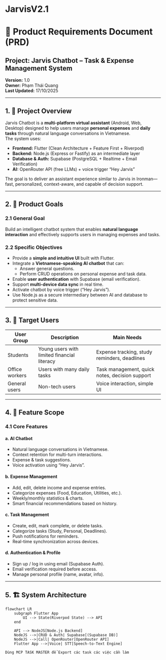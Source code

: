 # JarvisV2.1
# 🧠 Product Requirements Document (PRD)  
## Project: **Jarvis Chatbot – Task & Expense Management System**  
**Version:** 1.0  
**Owner:** Phạm Thái Quang  
**Last Updated:** 17/10/2025

---

## 1. 📝 Project Overview

Jarvis Chatbot is a **multi-platform virtual assistant** (Android, Web, Desktop) designed to help users manage **personal expenses** and **daily tasks** through natural language conversations in Vietnamese.  
The system uses:

- **Frontend:** Flutter (Clean Architecture + Feature First + Riverpod)  
- **Backend:** Node.js (Express or Fastify) as an intermediate layer  
- **Database & Auth:** Supabase (PostgreSQL + Realtime + Email Verification)  
- **AI:** OpenRouter API (free LLMs) + voice trigger “Hey Jarvis”  

The goal is to deliver an assistant experience similar to Jarvis in Ironman—fast, personalized, context-aware, and capable of decision support.

---

## 2. 🎯 Product Goals

### 2.1 General Goal
Build an intelligent chatbot system that enables **natural language interaction** and effectively supports users in managing expenses and tasks.

### 2.2 Specific Objectives
- Provide a **simple and intuitive UI** built with Flutter.  
- Integrate a **Vietnamese-speaking AI chatbot** that can:
  - Answer general questions.
  - Perform CRUD operations on personal expense and task data.  
- Enable **user authentication** with Supabase (email verification).  
- Support **multi-device data sync** in real time.  
- Activate chatbot by voice trigger (“Hey Jarvis”).  
- Use Node.js as a secure intermediary between AI and database to protect sensitive data.

---

## 3. 👤 Target Users

| User Group | Description | Main Needs |
|------------|-------------|------------|
| Students | Young users with limited financial literacy | Expense tracking, study reminders, deadlines |
| Office workers | Users with many daily tasks | Task management, quick notes, decision support |
| General users | Non-tech users | Voice interaction, simple UI |

---

## 4. 🧩 Feature Scope

### 4.1 Core Features

#### a. **AI Chatbot**
- Natural language conversations in Vietnamese.  
- Context retention for multi-turn interactions.  
- Expense & task suggestions.  
- Voice activation using “Hey Jarvis”.

#### b. **Expense Management**
- Add, edit, delete income and expense entries.  
- Categorize expenses (Food, Education, Utilities, etc.).  
- Weekly/monthly statistics & charts.  
- Smart financial recommendations based on history.

#### c. **Task Management**
- Create, edit, mark complete, or delete tasks.  
- Categorize tasks (Study, Personal, Deadlines).  
- Push notifications for reminders.  
- Real-time synchronization across devices.

#### d. **Authentication & Profile**
- Sign up / log in using email (Supabase Auth).  
- Email verification required before access.  
- Manage personal profile (name, avatar, info).

---

## 5. 🏗️ System Architecture

```mermaid
flowchart LR
    subgraph Flutter App
        UI --> State(Riverpod State) --> API
    end

    API --> NodeJS[Node.js Backend]
    NodeJS -->|CRUD & Auth| Supabase[(Supabase DB)]
    NodeJS -->|Call| OpenRouter[OpenRouter API]
    Flutter App -->|Voice| STT[Speech-to-Text Engine]

Dùng MCP TASK MASTER để Export các task các việc cần làm



